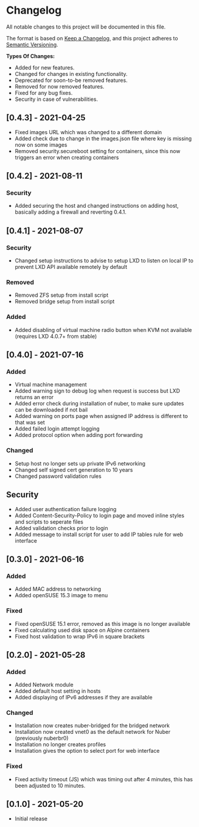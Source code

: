 # Changelog

All notable changes to this project will be documented in this file.

The format is based on [Keep a Changelog](https://keepachangelog.com/en/1.0.0/),
and this project adheres to [Semantic Versioning](https://semver.org/spec/v2.0.0.html).

**Types Of Changes:**

- Added for new features.
- Changed for changes in existing functionality.
- Deprecated for soon-to-be removed features.
- Removed for now removed features.
- Fixed for any bug fixes.
- Security in case of vulnerabilities.

## [0.4.3] - 2021-04-25

- Fixed images URL which was changed to a different domain
- Added check due to change in the images.json file where key is missing now on some images
- Removed security.secureboot setting for containers, since this now triggers an error when creating containers

## [0.4.2] - 2021-08-11

### Security

- Added securing the host and changed instructions on adding host, basically adding a firewall and reverting 0.4.1.

## [0.4.1] - 2021-08-07

### Security

- Changed setup instructions to advise to setup LXD to listen on local IP to prevent LXD API available remotely by default

### Removed

- Removed ZFS setup from install script
- Removed bridge setup from install script

### Added

- Added disabling of virtual machine radio button when KVM not available (requires LXD 4.0.7+ from stable)

## [0.4.0] - 2021-07-16

### Added

- Virtual machine management
- Added warning sign to debug log when request is success but LXD returns an error
- Added error check during installation of nuber, to make sure updates can be downloaded if not bail
- Added warning on ports page when assigned IP address is different to that was set
- Added failed login attempt logging
- Added protocol option when adding port forwarding

### Changed

- Setup host no longer sets up private IPv6 networking
- Changed self signed cert generation to 10 years
- Changed password validation rules

## Security

- Added user authentication failure logging
- Added Content-Security-Policy to login page and moved inline styles and scripts to seperate files
- Added validation checks prior to login
- Added message to install script for user to add IP tables rule for web interface

## [0.3.0] - 2021-06-16

### Added

- Added MAC address to networking
- Added openSUSE 15.3 image to menu

### Fixed

- Fixed openSUSE 15.1 error, removed as this image is no longer available
- Fixed calculating used disk space on Alpine containers
- Fixed host validation to wrap IPv6 in square brackets

## [0.2.0] - 2021-05-28

### Added

- Added Network module
- Added default host setting in hosts
- Added displaying of IPv6 addresses if they are available

### Changed

- Installation now creates nuber-bridged for the bridged network
- Installation now created vnet0 as the default network for Nuber (previously nuberbr0)
- Installation no longer creates profiles
- Installation gives the option to select port for web interface

### Fixed

- Fixed activity timeout (JS) which was timing out after 4 minutes, this has been adjusted to 10 minutes.

## [0.1.0] - 2021-05-20

- Initial release
